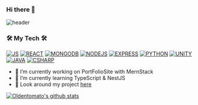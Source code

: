 ### Hi there 👋   


![header](https://capsule-render.vercel.app/api?type=waving&text=OLDENTOMATO&height=300&fontSize=70&color=timeGradient&section=header&animation=fadeIn&fontColor=fffafa)
### 🛠️ My Tech 🛠️  
[![JS](https://img.shields.io/badge/JavaScript-F7DF1E?style=flat-square&logo=JavaScript&logoColor=black)](github.com/Oldentomato/TODO-List)
[![REACT](https://img.shields.io/badge/React-61DAFB?style=flat-square&logo=React&logoColor=black)](github.com/Oldentomato/TODO-List)
[![MONGODB](https://img.shields.io/badge/MongoDB-47A248?style=flat-square&logo=MongoDB&logoColor=black)](github.com/Oldentomato/TODO-List)
[![NODEJS](https://img.shields.io/badge/NodeJS-339933?style=flat-square&logo=Node.js&logoColor=black)](github.com/Oldentomato/TODO-List)
[![EXPRESS](https://img.shields.io/badge/Express-000000?style=flat-square&logo=Express&logoColor=white)](github.com/Oldentomato/TODO-List)
[![PYTHON](https://img.shields.io/badge/Python-3776AB?style=flat-square&logo=Python&logoColor=black)](github.com/Oldentomato/TODO-List)
[![UNITY](https://img.shields.io/badge/Unity-000000?style=flat-square&logo=Unity&logoColor=white)](github.com/Oldentomato/TODO-List)
[![JAVA](https://img.shields.io/badge/Java-007396?style=flat-square&logo=Java&logoColor=black)](github.com/Oldentomato/TODO-List)
[![CSHARP](https://img.shields.io/badge/CSharp-239128?style=flat-square&logo=CSharp&logoColor=black)](github.com/Oldentomato/TODO-List)


- 🔭 I’m currently working on PortFolioSite with MernStack
- 🌱 I’m currently learning TypeScript & NestJS
- 💬 Look around my project [here](http://polaroid.kro.kr)

[![Oldentomato's github stats](https://github-readme-stats.vercel.app/api?username=Oldentomato&theme=outrun&show_icons=true)](https://github.com/anuraghazra/github-readme-stats)



